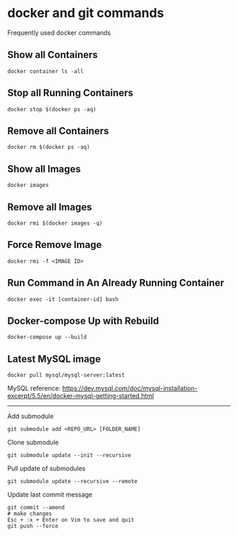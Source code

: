 # docker and git commands
Frequently used docker commands

## Show all Containers

```
docker container ls -all
```

## Stop all Running Containers

```
docker stop $(docker ps -aq)
```

## Remove all Containers

```
docker rm $(docker ps -aq)
```

## Show all Images

```
docker images
```

## Remove all Images

```
docker rmi $(docker images -q)
```

## Force Remove Image

```
docker rmi -f <IMAGE ID>
```

## Run Command in An Already Running Container

```
docker exec -it [container-id] bash
```

## Docker-compose Up with Rebuild

```
docker-compose up --build
```

## Latest MySQL image

```
docker pull mysql/mysql-server:latest
```

MySQL reference: https://dev.mysql.com/doc/mysql-installation-excerpt/5.5/en/docker-mysql-getting-started.html



------

Add submodule

```
git submodule add <REPO_URL> [FOLDER_NAME]
```

Clone submodule

```
git submodule update --init --recursive
```

Pull update of submodules

```
git submodule update --recursive --remote
```

Update last commit message

```
git commit --amend
# make changes
Esc + :x + Enter on Vim to save and quit
git push --force
```




